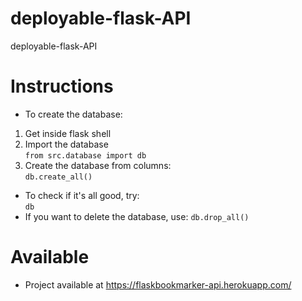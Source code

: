 # deployable-flask-API
deployable-flask-API

# Instructions
- To create the database:
1. Get inside flask shell
2. Import the database  
```from src.database import db```
3. Create the database from columns:  
```db.create_all()```
- To check if it's all good, try:   
```db```
- If you want to delete the database, use: 
```db.drop_all()```

# Available
- Project available at https://flaskbookmarker-api.herokuapp.com/



